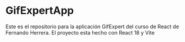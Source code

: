 # GifExpertApp

Este es el repositorio para la aplicación GifExpert del curso de React de Fernando Herrera. El proyecto esta hecho con React 18 y Vite